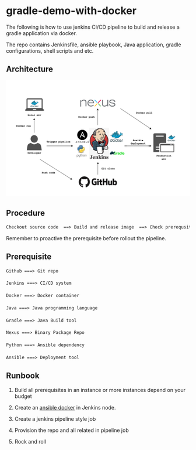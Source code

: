 # gradle-demo-with-docker

The following is how to use jenkins CI/CD pipeline to build and release a gradle application via docker.

The repo contains Jenkinsfile, ansible playbook, Java application, gradle configurations, shell scripts and etc.

## Architecture

![Gradle-demo-with-docker architecture](https://github.com/showerlee/gradle-demo-with-docker/blob/master/docs/Gradle-demo-with-docker.png)

## Procedure

```txt
Checkout source code  ==> Build and release image  ==> Check prerequsite ==> Ansible deployment ==> Health check
```

Remember to proactive the prerequisite before rollout the pipeline.

## Prerequisite

```txt
Github ===> Git repo

Jenkins ===> CI/CD system

Docker ===> Docker container

Java ===> Java programming language

Gradle ===> Java Build tool

Nexus ===> Binary Package Repo

Python ===> Ansible dependency

Ansible ===> Deployment tool
```

## Runbook

1. Build all prerequisites in an instance or more instances depend on your budget

2. Create an [ansible docker](https://github.com/showerlee/gradle-demo-with-docker/tree/master/ansible) in Jenkins node.

2. Create a jenkins pipeline style job

3. Provision the repo and all related in pipeline job

4. Rock and roll
